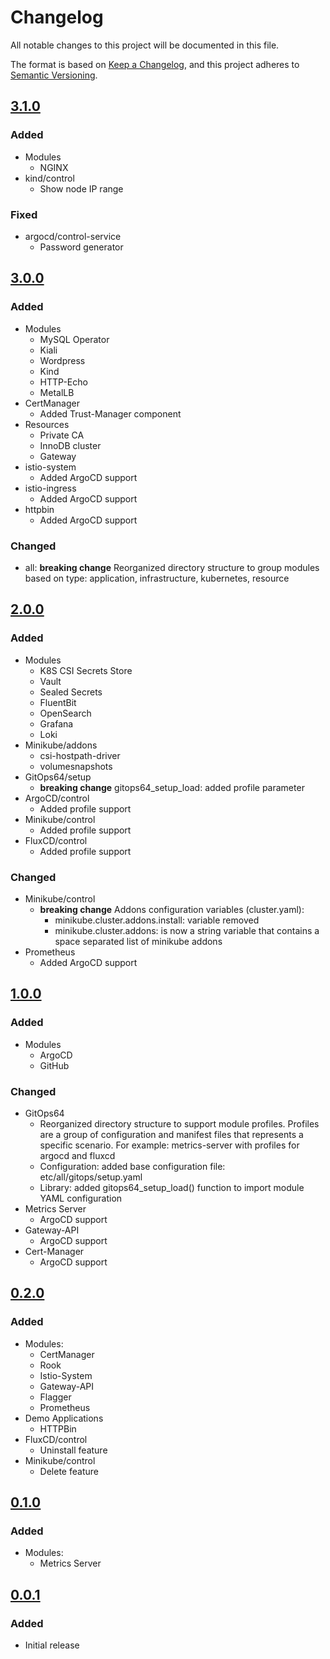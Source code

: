 # Changelog

All notable changes to this project will be documented in this file.

The format is based on [Keep a Changelog](https://keepachangelog.com/en/1.0.0/),
and this project adheres to [Semantic Versioning](https://semver.org/spec/v2.0.0.html).

## [3.1.0]

### Added

- Modules
  - NGINX
- kind/control
  - Show node IP range

### Fixed

- argocd/control-service
  - Password generator

## [3.0.0]

### Added

- Modules
  - MySQL Operator
  - Kiali
  - Wordpress
  - Kind
  - HTTP-Echo
  - MetalLB
- CertManager
  - Added Trust-Manager component
- Resources
  - Private CA
  - InnoDB cluster
  - Gateway
- istio-system
  - Added ArgoCD support
- istio-ingress
  - Added ArgoCD support
- httpbin
  - Added ArgoCD support

### Changed

- all: **breaking change** Reorganized directory structure to group modules based on type: application, infrastructure, kubernetes, resource

## [2.0.0]

### Added

- Modules
  - K8S CSI Secrets Store
  - Vault
  - Sealed Secrets
  - FluentBit
  - OpenSearch
  - Grafana
  - Loki
- Minikube/addons
  - csi-hostpath-driver
  - volumesnapshots
- GitOps64/setup
  - **breaking change** gitops64_setup_load: added profile parameter
- ArgoCD/control
  - Added profile support
- Minikube/control
  - Added profile support
- FluxCD/control
  - Added profile support

### Changed

- Minikube/control
  - **breaking change** Addons configuration variables (cluster.yaml):
    - minikube.cluster.addons.install: variable removed
    - minikube.cluster.addons: is now a string variable that contains a space separated list of minikube addons
- Prometheus
  - Added ArgoCD support

## [1.0.0]

### Added

- Modules
  - ArgoCD
  - GitHub

### Changed

- GitOps64
  - Reorganized directory structure to support module profiles. Profiles are a group of configuration and manifest files that represents a specific scenario. For example: metrics-server with profiles for argocd and fluxcd
  - Configuration: added base configuration file: etc/all/gitops/setup.yaml
  - Library: added gitops64_setup_load() function to import module YAML configuration
- Metrics Server
  - ArgoCD support
- Gateway-API
  - ArgoCD support
- Cert-Manager
  - ArgoCD support

## [0.2.0]

### Added

- Modules:
  - CertManager
  - Rook
  - Istio-System
  - Gateway-API
  - Flagger
  - Prometheus
- Demo Applications
  - HTTPBin
- FluxCD/control
  - Uninstall feature
- Minikube/control
  - Delete feature

## [0.1.0]

### Added

- Modules:
  - Metrics Server

## [0.0.1]

### Added

- Initial release

[3.1.0]: https://github.com/automation64/gitops64/compare/3.0.0...3.1.0
[3.0.0]: https://github.com/automation64/gitops64/compare/2.0.0...3.0.0
[2.0.0]: https://github.com/automation64/gitops64/compare/1.0.0...2.0.0
[1.0.0]: https://github.com/automation64/gitops64/compare/0.2.0...1.0.0
[0.2.0]: https://github.com/automation64/gitops64/compare/0.1.0...0.2.0
[0.1.0]: https://github.com/automation64/gitops64/compare/0.0.1...0.1.0
[0.0.1]: https://github.com/automation64/gitops64/releases/tag/0.0.1

